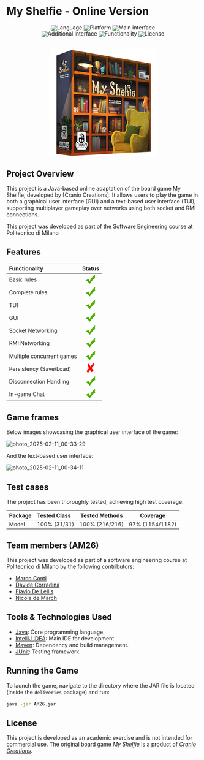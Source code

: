 # My Shelfie - Online Version

<div align="center" style="line-height: 1;">
   <img alt="Language" src="https://img.shields.io/badge/Language-Java-536af5?color=green" style="display: inline-block; vertical-align: middle;"/>
   <img alt="Platform" src="https://img.shields.io/badge/Platform-IntelliJ IDEA-536af5?color=blue" style="display: inline-block; vertical-align: middle;"/>
   <img alt="Main interface" src="https://img.shields.io/badge/Main interface-GUI-brightgreen" style="display: inline-block; vertical-align: middle;"/>
</div>

<div align="center" style="line-height: 1;">
   <img alt="Additional interface" src="https://img.shields.io/badge/Additional interface-TUI-536af5?color=red" style="display: inline-block; vertical-align: middle;"/>
   <img alt="Functionality" src="https://img.shields.io/badge/Functionality-Multigame-536af5?color=536af5" style="display: inline-block; vertical-align: middle;"/>
   <img alt="License" src="https://img.shields.io/badge/License-MIT-ffc107?color=ffc107" style="display: inline-block; vertical-align: middle;"/>
</div>

<p align="center">
    <br>
    <img src="src/main/resources/Images/assets/Boxnoshadow280x280.png"/>
<p>

## Project Overview
This project is a Java-based online adaptation of the board game My Shelfie, developed by [Cranio Creations].
It allows users to play the game in both a graphical user interface (GUI) and a text-based user interface (TUI), supporting multiplayer gameplay over networks using both socket and RMI connections.

This project was developed as part of the Software Engineering course at Politecnico di Milano

## Features
| Functionality                | Status                                                     |
|:-----------------------------|:----------------------------------------------------------:|
| Basic rules                  |   ![alt text](src/main/resources/Images/assets/tick.png)   |
| Complete rules               |   ![alt text](src/main/resources/Images/assets/tick.png)   |
| TUI                          |   ![alt text](src/main/resources/Images/assets/tick.png)   |
| GUI                          |   ![alt text](src/main/resources/Images/assets/tick.png)   |
| Socket Networking            |   ![alt text](src/main/resources/Images/assets/tick.png)   |
| RMI Networking               |   ![alt text](src/main/resources/Images/assets/tick.png)   |
| Multiple concurrent games    |   ![alt text](src/main/resources/Images/assets/tick.png)   |
| Persistency (Save/Load)      |   ![alt text](src/main/resources/Images/assets/cross.png)  |
| Disconnection Handling       |   ![alt text](src/main/resources/Images/assets/tick.png)   |
| In-game Chat                 |   ![alt text](src/main/resources/Images/assets/tick.png)   |

## Game frames 
Below images showcasing the graphical user interface of the game:

![photo_2025-02-11_00-33-29](https://github.com/user-attachments/assets/f003a612-1d45-4451-ad07-2da25022652f)

And the text-based user interface:

![photo_2025-02-11_00-34-11](https://github.com/user-attachments/assets/02ea2c4d-ef13-403a-8549-4cc12f213419)


## Test cases
The project has been thoroughly tested, achieving high test coverage:

| Package     | Tested Class | Tested Methods | Coverage       |
|:------------|:-------------|:--------------:|:--------------:|
| Model       | 100% (31/31) | 100% (216/216)  | 97% (1154/1182) |

## Team members (AM26)
This project was developed as part of a software engineering course at Politecnico di Milano by the following contributors:
* [Marco Conti](https://github.com/C0NN)
* [Davide Corradina](https://github.com/CorraPiano)
* [Flavio De Lellis](https://github.com/flaviodelellis)
* [Nicola de March](https://github.com/nicola-de-march)

## Tools & Technologies Used
- [Java](https://www.java.com/): Core programming language.
- [IntelliJ IDEA](https://www.jetbrains.com/idea/): Main IDE for development.
- [Maven](https://maven.apache.org/): Dependency and build management.
- [JUnit](https://junit.org/): Testing framework.

## Running the Game
To launch the game, navigate to the directory where the JAR file is located (inside the `deliveries` package) and run:
```sh
java -jar AM26.jar
```

## License
This project is developed as an academic exercise and is not intended for commercial use. The original board game *My Shelfie* is a product of [_Cranio Creations_].

[_Cranio Creations_]: https://www.craniocreations.it/
